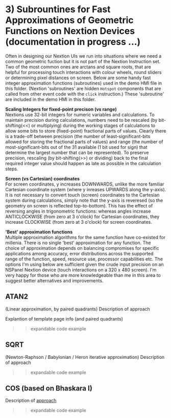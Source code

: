# 3) Subrountines for Fast Approximations of Geometric Functions on Nextion Devices (documentation in progress ...)

Often in designing our Nextion UIs we run into situations where we need a common geometric fuction but it is not part of the Nextion Instruction set.  Two of the most common ones are arctans and square roots, that are helpful for processing touch interactions with colour wheels, round sliders or determining pixel distances on screen.  Below are some handy fast integer approximation functions (subroutines) used in the demo HMI file in this folder.  (Nextion 'subroutines' are hidden `Hotspot` components that are called from other event code with the `click` instruction.)  These 'subroutine' are included in the demo HMI in this folder.

**Scaling Integers for fixed-point precison (vs range)**  
Nextions use 32-bit integers for numeric variables and calculations.  To maintain precision during calculations, numbers need to be rescaled (by bit-shifting(<<) or multiplying) during the working stages of calculations to allow some bits to store (fixed-point) fractional parts of values.  Clearly there is a trade-off between precision (the number of least-significant-bits allowed for storing the fractional parts of values) and range (the number of most-significant-bits out of the 31 available (1 bit used for sign) that determine the largest number that can be represented).  To preserve precision, rescaling (by bit-shifting(>>) or dividing) back to the final required integer value should happen as late as possible in the calculation steps.

**Screen (vs Cartesian) coordinates**  
For screen coordinates, y increases DOWNWARDS, unlike the more familiar Cartesian coordinate system (where y inreases UPWARDS along the y-axis).  
It is not necessary to convert touch (screen) coordinates to the Cartesian system during calculations, simply note that the y-axis is reveresed (so the geometry on screen is reflected top-to-bottom).  This has the effect of reversing angles in trigonometric functions: whereas angles increase ANTICLOCKWISE (from zero at 3 o'clock) for Cartesian coordinates, they increase CLOCKWISE (from zero at 3 o'clock) for screen coordinates.

**'Best' approximation functions**  
Multiple approximation algorithms for the same function have co-existed for millenia.  There is no single 'best' approximation for any function.  The choice of approximation depends on balancing compromises for specific applications among accuracy, error distributions across the supported range of the function, speed, resource use, processor capabilities etc.  The options I'm using below are sufficient given the crude input precision on an NSPanel Nextion device (touch interactions on a 320 x 480 screen).  I'm very happy for those who are more knowledgeable than me in this area to suggest better alternatives and improvements.


## ATAN2
(Linear approximation, by paired quadrants)
Description of approach

Explantion of template page info (and paired quadrants)
>> expandable code example


## SQRT
(Newton-Raphson / Babylonian / Heron iterative approximation)
Description of approach

>> expandable code example

## COS (based on Bhaskara I)
Description of [approach](https://en.wikipedia.org/wiki/Bhaskara_I%27s_sine_approximation_formula)

>> expandable code example

